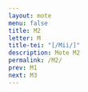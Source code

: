 ```yaml
---
layout: mote
menu: false
title: M2
letter: M
title-tei: "[/Mii/]"
description: Mote M2
permalink: /M2/
prev: M1
next: M3
---
```

